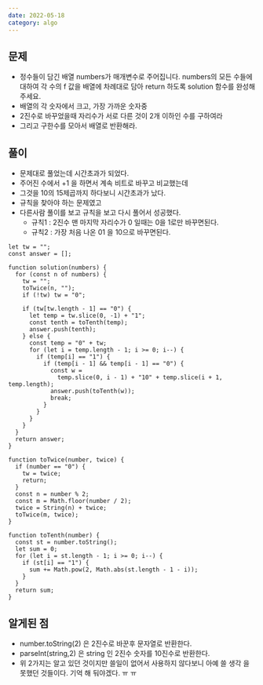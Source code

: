 ```yaml
---
date: 2022-05-18
category: algo
---
```


## 문제

- 정수들이 담긴 배열 numbers가 매개변수로 주어집니다. numbers의 모든 수들에 대하여 각 수의 f 값을 배열에 차례대로 담아 return 하도록 solution 함수를 완성해주세요.
- 배열의 각 숫자에서 크고, 가장 가까운 숫자중
- 2진수로 바꾸었을때 자리수가 서로 다른 것이 2개 이하인 수를 구하여라
- 그리고 구한수를 모아서 배열로 반환해라.

## 풀이

- 문제대로 풀었는데 시간초과가 되었다.
- 주어진 수에서 +1 을 하면서 계속 비트로 바꾸고 비교했는데
- 그것을 10의 15제곱까지 하다보니 시간초과가 났다.
- 규칙을 찾아야 하는 문제였고
- 다른사람 풀이를 보고 규칙을 보고 다시 풀어서 성공했다.
  - 규칙1 : 2진수 맨 마지막 자리수가 0 일때는 0을 1로만 바꾸면된다.
  - 규칙2 : 가장 처음 나온 01 을 10으로 바꾸면된다.

```
let tw = "";
const answer = [];

function solution(numbers) {
  for (const n of numbers) {
    tw = "";
    toTwice(n, "");
    if (!tw) tw = "0";

    if (tw[tw.length - 1] == "0") {
      let temp = tw.slice(0, -1) + "1";
      const tenth = toTenth(temp);
      answer.push(tenth);
    } else {
      const temp = "0" + tw;
      for (let i = temp.length - 1; i >= 0; i--) {
        if (temp[i] == "1") {
          if (temp[i - 1] && temp[i - 1] == "0") {
            const w =
              temp.slice(0, i - 1) + "10" + temp.slice(i + 1, temp.length);
            answer.push(toTenth(w));
            break;
          }
        }
      }
    }
  }
  return answer;
}

function toTwice(number, twice) {
  if (number == "0") {
    tw = twice;
    return;
  }
  const n = number % 2;
  const m = Math.floor(number / 2);
  twice = String(n) + twice;
  toTwice(m, twice);
}

function toTenth(number) {
  const st = number.toString();
  let sum = 0;
  for (let i = st.length - 1; i >= 0; i--) {
    if (st[i] == "1") {
      sum += Math.pow(2, Math.abs(st.length - 1 - i));
    }
  }
  return sum;
}

```

## 알게된 점

- number.toString(2) 은 2진수로 바꾼후 문자열로 반환한다.
- parseInt(string,2) 은 string 인 2진수 숫자를 10진수로 반환한다.
- 위 2가지는 알고 있던 것이지만 쓸일이 없어서 사용하지 않다보니 아예 쓸 생각 을 못했던 것들이다. 기억 해 둬야겠다. ㅠ ㅠ
